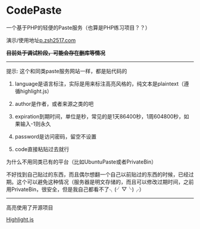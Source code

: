 # CodePaste
一个基于PHP的轻便的Paste服务（也算是PHP练习项目？？）

演示/使用地址[p.zsh2517.com](http://p.zsh2517.com/)

~~**目前处于调试阶段，可能会存在删库等情况**~~

---

提示: 这个和同类paste服务网站一样，都是贴代码的

1. language是语言标注，实际是用来标注高亮风格的，纯文本是plaintext（遵循highlight.js）

2. author是作者，或者来源之类的吧

3. expiration到期时间，单位是秒，常见的是1天86400秒，1周604800秒，如果输入-1则永久

4. password是访问密码，留空不设置

5. code直接粘贴过去就行

为什么不用同类已有的平台（比如UbuntuPaste或者PrivateBin）

不好找到自己贴过的东西，而且偶尔想翻一个自己以前贴过的东西的时候，已经过期。这个可以避免这种情况（服务器是明文存储的，而且可以修改过期时间，之前用PrivateBin，很安全，但是我自己都看不了╮(╯▽╰)╭）

---

高亮使用了开源项目

[Highlight.js](https://github.com/highlightjs/highlight.js)
